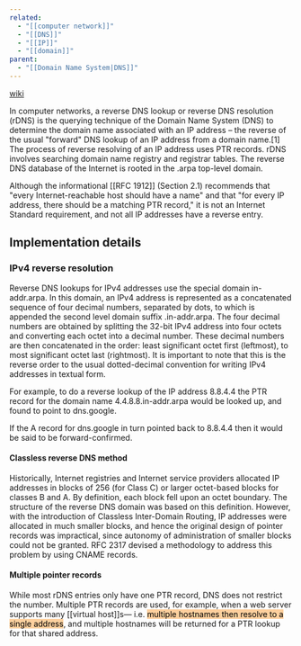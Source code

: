 ```yaml
---
related:
  - "[[computer network]]"
  - "[[DNS]]"
  - "[[IP]]"
  - "[[domain]]"
parent:
  - "[[Domain Name System|DNS]]"
---
```

[wiki](https://en.wikipedia.org/wiki/Reverse_DNS_lookup)

In computer networks, a reverse DNS lookup or reverse DNS resolution (rDNS) is the querying technique of the Domain Name System (DNS) to determine the domain name associated with an IP address – the reverse of the usual "forward" DNS lookup of an IP address from a domain name.[1] The process of reverse resolving of an IP address uses PTR records. rDNS involves searching domain name registry and registrar tables. The reverse DNS database of the Internet is rooted in the .arpa top-level domain.

Although the informational [[RFC 1912]] (Section 2.1) recommends that "every Internet-reachable host should have a name" and that "for every IP address, there should be a matching PTR record," it is not an Internet Standard requirement, and not all IP addresses have a reverse entry.

## Implementation details

### IPv4 reverse resolution
Reverse DNS lookups for IPv4 addresses use the special domain in-addr.arpa. In this domain, an IPv4 address is represented as a concatenated sequence of four decimal numbers, separated by dots, to which is appended the second level domain suffix .in-addr.arpa. The four decimal numbers are obtained by splitting the 32-bit IPv4 address into four octets and converting each octet into a decimal number. These decimal numbers are then concatenated in the order: least significant octet first (leftmost), to most significant octet last (rightmost). It is important to note that this is the reverse order to the usual dotted-decimal convention for writing IPv4 addresses in textual form.

For example, to do a reverse lookup of the IP address 8.8.4.4 the PTR record for the domain name 4.4.8.8.in-addr.arpa would be looked up, and found to point to dns.google.

If the A record for dns.google in turn pointed back to 8.8.4.4 then it would be said to be forward-confirmed.

#### Classless reverse DNS method
Historically, Internet registries and Internet service providers allocated IP addresses in blocks of 256 (for Class C) or larger octet-based blocks for classes B and A. By definition, each block fell upon an octet boundary. The structure of the reverse DNS domain was based on this definition. However, with the introduction of Classless Inter-Domain Routing, IP addresses were allocated in much smaller blocks, and hence the original design of pointer records was impractical, since autonomy of administration of smaller blocks could not be granted. RFC 2317 devised a methodology to address this problem by using CNAME records.

#### Multiple pointer records
While most rDNS entries only have one PTR record, DNS does not restrict the number. Multiple PTR records are used, for example, when a web server supports many [[virtual host]]s— i.e. <mark style="background: #FFB86CA6;">multiple hostnames then resolve to a single address</mark>, and multiple hostnames will be returned for a PTR lookup for that shared address. 
